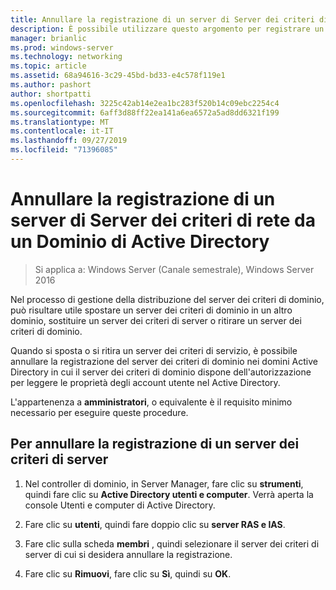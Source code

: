 ```yaml
---
title: Annullare la registrazione di un server di Server dei criteri di rete da un Dominio di Active Directory
description: È possibile utilizzare questo argomento per registrare un server che esegue Server dei criteri di rete in Windows Server 2016 nel dominio predefinito server dei criteri di rete o in un altro dominio.
manager: brianlic
ms.prod: windows-server
ms.technology: networking
ms.topic: article
ms.assetid: 68a94616-3c29-45bd-bd33-e4c578f119e1
ms.author: pashort
author: shortpatti
ms.openlocfilehash: 3225c42ab14e2ea1bc283f520b14c09ebc2254c4
ms.sourcegitcommit: 6aff3d88ff22ea141a6ea6572a5ad8dd6321f199
ms.translationtype: MT
ms.contentlocale: it-IT
ms.lasthandoff: 09/27/2019
ms.locfileid: "71396085"
---
```

# <a name="unregister-an-nps-from-an-active-directory-domain"></a>Annullare la registrazione di un server di Server dei criteri di rete da un Dominio di Active Directory

>Si applica a: Windows Server (Canale semestrale), Windows Server 2016

Nel processo di gestione della distribuzione del server dei criteri di dominio, può risultare utile spostare un server dei criteri di dominio in un altro dominio, sostituire un server dei criteri di server o ritirare un server dei criteri di dominio. 

Quando si sposta o si ritira un server dei criteri di servizio, è possibile annullare la registrazione del server dei criteri di dominio nei domini Active Directory in cui il server dei criteri di dominio dispone dell'autorizzazione per leggere le proprietà degli account utente nel Active Directory.

L'appartenenza a **amministratori**, o equivalente è il requisito minimo necessario per eseguire queste procedure.

## <a name="to-unregister-an-nps"></a>Per annullare la registrazione di un server dei criteri di server

1. Nel controller di dominio, in Server Manager, fare clic su **strumenti**, quindi fare clic su **Active Directory utenti e computer**. Verrà aperta la console Utenti e computer di Active Directory.

2. Fare clic su **utenti**, quindi fare doppio clic su **server RAS e IAS**.

3. Fare clic sulla scheda **membri** , quindi selezionare il server dei criteri di server di cui si desidera annullare la registrazione.

4. Fare clic su **Rimuovi**, fare clic su **Sì**, quindi su **OK**.

